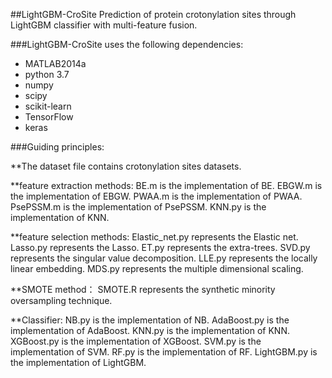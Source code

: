 ##LightGBM-CroSite
Prediction of protein crotonylation sites through LightGBM classifier with multi-feature fusion.

###LightGBM-CroSite uses the following dependencies:
* MATLAB2014a
* python 3.7 
* numpy
* scipy
* scikit-learn
* TensorFlow 
* keras


###Guiding principles:

**The dataset file contains crotonylation sites datasets.

**feature extraction methods:
   BE.m is the implementation of BE.
   EBGW.m is the implementation of EBGW.
   PWAA.m is the implementation of PWAA.
   PsePSSM.m is the implementation of PsePSSM.
   KNN.py is the implementation of KNN.
   
**feature selection methods:
   Elastic_net.py represents the Elastic net.
   Lasso.py represents the Lasso.
   ET.py represents the extra-trees.
   SVD.py represents the singular value decomposition.
   LLE.py represents the locally linear embedding.
   MDS.py represents the multiple dimensional scaling.
   
**SMOTE method： 
   SMOTE.R represents the synthetic minority oversampling technique. 
  
**Classifier:
   NB.py is the implementation of NB.
   AdaBoost.py is the implementation of AdaBoost.
   KNN.py is the implementation of KNN.
   XGBoost.py is the implementation of XGBoost.
   SVM.py is the implementation of SVM.
   RF.py is the implementation of RF.
   LightGBM.py is the implementation of LightGBM.

